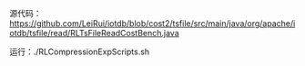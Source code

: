 

源代码：https://github.com/LeiRui/iotdb/blob/cost2/tsfile/src/main/java/org/apache/iotdb/tsfile/read/RLTsFileReadCostBench.java



运行：./RLCompressionExpScripts.sh